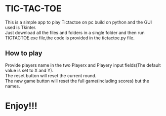 # TIC-TAC-TOE
This is a simple app to play Tictactoe on pc build on python and the GUI used is Tkinter.    
Just download all the files and folders in a single folder and then run TICTACTOE.exe file,the code is provided in the tictactoe.py file.  
## How to play
Provide players name in the two Playerx and Playery input fields(The default value is set to X and Y).  
The reset button will reset the current round.  
The new game button will reset the full game(including scores) but the names.  
# Enjoy!!!